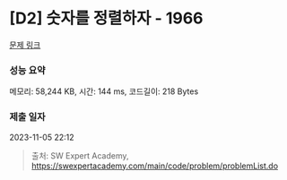 # [D2] 숫자를 정렬하자 - 1966 

[문제 링크](https://swexpertacademy.com/main/code/problem/problemDetail.do?contestProbId=AV5PrmyKAWEDFAUq) 

### 성능 요약

메모리: 58,244 KB, 시간: 144 ms, 코드길이: 218 Bytes

### 제출 일자

2023-11-05 22:12



> 출처: SW Expert Academy, https://swexpertacademy.com/main/code/problem/problemList.do
